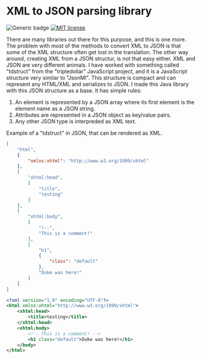 # XML to JSON parsing library

![Generic badge](https://img.shields.io/badge/SemVer-0.1.0-green.svg) [![MIT license](https://img.shields.io/badge/License-MIT-blue.svg)](https://lbesson.mit-license.org/)

There are many libraries out there for this purpose, and this is one more. The problem with most of the methods to convert XML to JSON is that some of the XML structure often get lost in the translation. The other way around, creating XML from a JSON structur, is not that easy either. XML and JSON are very different animals. I have worked with something called "tdstruct" from the "tripledollar" JavaScript project, and it is a JavaScript structure very similar to "JsonMl". This structure is compact and can represent any HTML/XML and serializes to JSON. I made this Java library with this JSON structure as a base. It has simple rules:

1. An element is represented by a JSON array where its first element is the element name as a JSON string.
2. Attributes are represented in a JSON object as key/value pairs.
3. Any other JSON type is interpreded as XML text.

Example of a "tdstruct" in JSON, that can be rendered as XML.

```json
[
    "html",
    {
        "xmlns:xhtml": "http://www.w3.org/1999/xhtml"
    },
    [
        "xhtml:head",
        [
            "title",
            "testing"
        ]
    ],
    [
        "xhtml:body",
        [
            "!--",
            "This is a comment!"
        ],
        [
            "h1",
            {
                "class": "default"
            },
            "Duke was here!"
        ]
    ]
]
```

```xml
<?xml version="1.0" encoding="UTF-8"?>
<html xmlns:xhtml="http://www.w3.org/1999/xhtml">
	<xhtml:head>
		<title>testing</title>
	</xhtml:head>
	<xhtml:body>
		<!-- This is a comment! -->
		<h1 class="default">Duke was here!</h1>
	</body>
</html>
```





